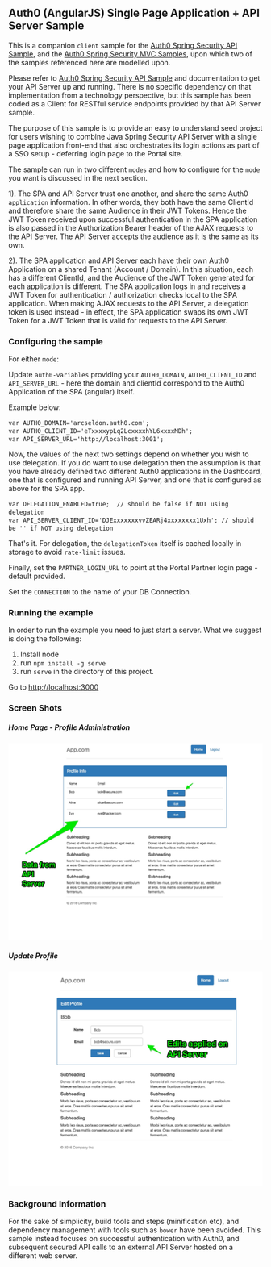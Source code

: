 ## Auth0 (AngularJS) Single Page Application + API Server Sample

This is a companion `client` sample for the [Auth0 Spring Security API Sample](https://github.com/auth0-samples/auth0-spring-security-api-sample), and the
[Auth0 Spring Security MVC Samples](https://github.com/auth0-samples/auth0-spring-security-mvc-sample), upon which two of the samples referenced here are modelled upon.

Please refer to [Auth0 Spring Security API Sample](https://github.com/auth0-samples/auth0-spring-security-api-sample) and documentation to get your API Server up and running. There is no specific dependency on that implementation from a technology perspective, but this sample has been coded as a Client for RESTful service endpoints provided by that API Server sample.

The purpose of this sample is to provide an easy to understand seed project for users wishing to combine Java Spring Security API Server with a single page application front-end that also orchestrates its login actions as part of a SSO setup - deferring login page to the Portal site.

The sample can run in two different `modes` and how to configure for the `mode` you want is discussed in the next section.

1). The SPA and API Server trust one another, and share the same Auth0 `application` information. In other words, they both have the same ClientId and therefore share the same Audience in their JWT Tokens. Hence the JWT Token received upon successful authentication in the SPA application is also passed in the Authorization Bearer header of the AJAX requests to the API Server. The API Server accepts the audience as it is the same as its own.

2). The SPA application and API Server each have their own Auth0 Application on a shared Tenant (Account / Domain). In this situation, each has a
different ClientId, and the Audience of the JWT Token generated for each application is different. The SPA application logs in and receives a JWT
Token for authentication / authorization checks local to the SPA application. When making AJAX requests to the API Server, a delegation token is
used instead - in effect, the SPA application swaps its own JWT Token for a JWT Token that is valid for requests to the API Server.

### Configuring the sample

For either `mode`:

Update `auth0-variables` providing your `AUTH0_DOMAIN`, `AUTH0_CLIENT_ID` and `API_SERVER_URL` - here the domain and clientId
correspond to the Auth0 Application of the SPA (angular) itself.

Example below:

```
var AUTH0_DOMAIN='arcseldon.auth0.com';
var AUTH0_CLIENT_ID='eTxxxxypLq2LcxxxxhYL6xxxxMDh';
var API_SERVER_URL='http://localhost:3001';
```

Now, the values of the next two settings depend on whether you wish to use delegation. If you do want to use
delegation then the assumption is that you have already defined two different Auth0 applications in the Dashboard,
one that is configured and running API Server, and one that is configured as above for the SPA app.

```
var DELEGATION_ENABLED=true;  // should be false if NOT using delegation
var API_SERVER_CLIENT_ID='DJExxxxxxxvvZEARj4xxxxxxxx1Uxh'; // should be '' if NOT using delegation
```

That's it. For delegation, the `delegationToken` itself is cached locally in storage to avoid `rate-limit` issues.

Finally, set the `PARTNER_LOGIN_URL` to point at the Portal Partner login page - default provided.

Set the `CONNECTION` to the name of your DB Connection.

### Running the example

In order to run the example you need to just start a server. What we suggest is doing the following:

1. Install node
1. run `npm install -g serve`
1. run `serve` in the directory of this project.

Go to [http://localhost:3000](http://localhost:3000)

### Screen Shots

##### Home Page - Profile Administration

![](img/2.home.jpg)

##### Update Profile

![](img/3.update.jpg)


### Background Information

For the sake of simplicity, build tools and steps (minification etc), and dependency management with tools such as `bower` have been avoided. This sample instead focuses on successful authentication with Auth0, and subsequent secured API calls to an external API Server hosted on a different web server.
